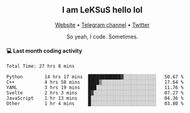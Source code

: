 <h2 align="center">I am LeKSuS hello lol</h2>
<div align="center">
  <a href="https://leksus.net">Website</a> •
  <a href="https://t.me/leksus_was_here">Telegram channel</a> •
  <a href="https://twitter.com/___LeKSuS___">Twitter</a>
</div>
<p align="center">So yeah, I code. Sometimes.</p>

#### :computer: Last month coding activity
<!--START_SECTION:waka-->

```text
Total Time: 27 hrs 8 mins

Python        14 hrs 17 mins  ████████████▓░░░░░░░░░░░░   50.67 %
C++           4 hrs 58 mins   ████▒░░░░░░░░░░░░░░░░░░░░   17.64 %
YAML          3 hrs 19 mins   ███░░░░░░░░░░░░░░░░░░░░░░   11.76 %
Svelte        2 hrs 3 mins    █▓░░░░░░░░░░░░░░░░░░░░░░░   07.27 %
JavaScript    1 hr 13 mins    █░░░░░░░░░░░░░░░░░░░░░░░░   04.36 %
Other         1 hr 4 mins     █░░░░░░░░░░░░░░░░░░░░░░░░   03.80 %
```

<!--END_SECTION:waka-->
